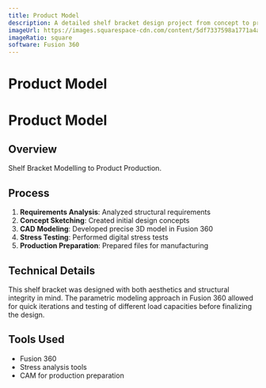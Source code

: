 ```yaml
---
title: Product Model
description: A detailed shelf bracket design project from concept to production-ready 3D model created in Fusion 360.
imageUrl: https://images.squarespace-cdn.com/content/5df7337598a1771a4a73ef26/9b7c6dd4-3676-4fc1-8834-21296877e85e/%E6%94%AF%E6%9E%B6%E6%B8%B2%E6%9F%93%E5%9B%BE4.png?content-type=image%2Fpng
imageRatio: square
software: Fusion 360
---
```


# Product Model

# Product Model

## Overview
Shelf Bracket Modelling to Product Production.

## Process
1. **Requirements Analysis**: Analyzed structural requirements
2. **Concept Sketching**: Created initial design concepts
3. **CAD Modeling**: Developed precise 3D model in Fusion 360
4. **Stress Testing**: Performed digital stress tests
5. **Production Preparation**: Prepared files for manufacturing

## Technical Details
This shelf bracket was designed with both aesthetics and structural integrity in mind. The parametric modeling approach in Fusion 360 allowed for quick iterations and testing of different load capacities before finalizing the design.

## Tools Used
- Fusion 360
- Stress analysis tools
- CAM for production preparation
